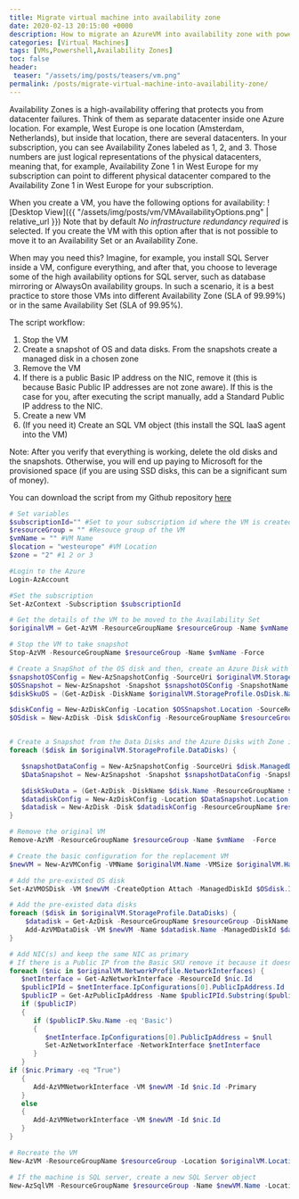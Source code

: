 ```yaml
---
title: Migrate virtual machine into availability zone
date: 2020-02-13 20:15:00 +0000
description: How to migrate an AzureVM into availability zone with powershell
categories: [Virtual Machines]
tags: [VMs,Powershell,Availability Zones]
toc: false 
header:
 teaser: "/assets/img/posts/teasers/vm.png"
permalink: /posts/migrate-virtual-machine-into-availability-zone/
---
```


Availability Zones is a high-availability offering that protects you from datacenter failures. Think of them as separate datacenter inside one Azure location. For example, West Europe is one location (Amsterdam, Netherlands), but inside that location, there are several datacenters. In your subscription, you can see Availability Zones labeled as 1, 2, and 3. Those numbers are just logical representations of the physical datacenters, meaning that, for example, Availability Zone 1 in West Europe for my subscription can point to different physical datacenter compared to the Availability Zone 1 in West Europe for your subscription.

When you create a VM, you have the following options for availability:
![Desktop View]({{ "/assets/img/posts/vm/VMAvailabilityOptions.png" | relative_url }})
Note that by default *No infrastructure redundancy required* is selected. If you create the VM with this option after that is not possible to move it to an Availability Set or an Availability Zone. 

When may you need this? 
Imagine, for example, you install SQL Server inside a VM, configure everything, and after that, you choose to leverage some of the high availability options for SQL server, such as database mirroring or AlwaysOn availability groups. In such a scenario, it is a best practice to store those VMs into different Availability Zone (SLA of 99.99%) or in the same Availability Set (SLA of 99.95%).

The script workflow:
1.	Stop the VM
2.	Create a snapshot of OS and data disks. From the snapshots create a managed disk in a chosen zone 
3.	Remove the VM
4.	If there is a public Basic IP address on the NIC, remove it (this is because Basic Public IP addresses are not zone aware). If this is the case for you, after executing the script manually, add a Standard Public IP address to the NIC.
5.	Create a new VM 
6.	(If you need it) Create an SQL VM object (this install the SQL IaaS agent into the VM)

Note: After you verify that everything is working, delete the old disks and the snapshots. Otherwise, you will end up paying to Microsoft for the provisioned space (if you are using SSD disks, this can be a significant sum of money).

You can download the script from my Github repository [here](https://github.com/tosokr/Azure/blob/master/VirtualMachines/changeAvailabilityZoneOfVM.ps1)
```powershell
# Set variables
$subscriptionId="" #Set to your subscription id where the VM is created
$resourceGroup = "" #Resouce group of the VM
$vmName = "" #VM Name
$location = "westeurope" #VM Location
$zone = "2" #1 2 or 3

#Login to the Azure
Login-AzAccount

#Set the subscription
Set-AzContext -Subscription $subscriptionId

# Get the details of the VM to be moved to the Availability Set
$originalVM = Get-AzVM -ResourceGroupName $resourceGroup -Name $vmName

# Stop the VM to take snapshot
Stop-AzVM -ResourceGroupName $resourceGroup -Name $vmName -Force 

# Create a SnapShot of the OS disk and then, create an Azure Disk with Zone information
$snapshotOSConfig = New-AzSnapshotConfig -SourceUri $originalVM.StorageProfile.OsDisk.ManagedDisk.Id -Location $location -CreateOption copy -SkuName Standard_ZRS
$OSSnapshot = New-AzSnapshot -Snapshot $snapshotOSConfig -SnapshotName ($originalVM.StorageProfile.OsDisk.Name + "-snapshot") -ResourceGroupName $resourceGroup 
$diskSkuOS = (Get-AzDisk -DiskName $originalVM.StorageProfile.OsDisk.Name -ResourceGroupName $originalVM.ResourceGroupName).Sku.Name

$diskConfig = New-AzDiskConfig -Location $OSSnapshot.Location -SourceResourceId $OSSnapshot.Id -CreateOption Copy -SkuName  $diskSkuOS -Zone $zone 
$OSdisk = New-AzDisk -Disk $diskConfig -ResourceGroupName $resourceGroup -DiskName ($originalVM.StorageProfile.OsDisk.Name + "zone")


# Create a Snapshot from the Data Disks and the Azure Disks with Zone information
foreach ($disk in $originalVM.StorageProfile.DataDisks) { 

   $snapshotDataConfig = New-AzSnapshotConfig -SourceUri $disk.ManagedDisk.Id -Location $location -CreateOption copy -SkuName Standard_ZRS
   $DataSnapshot = New-AzSnapshot -Snapshot $snapshotDataConfig -SnapshotName ($disk.Name + '-snapshot') -ResourceGroupName $resourceGroup

   $diskSkuData = (Get-AzDisk -DiskName $disk.Name -ResourceGroupName $originalVM.ResourceGroupName).Sku.Name
   $datadiskConfig = New-AzDiskConfig -Location $DataSnapshot.Location -SourceResourceId $DataSnapshot.Id -CreateOption Copy -SkuName $diskSkuData -Zone $zone
   $datadisk = New-AzDisk -Disk $datadiskConfig -ResourceGroupName $resourceGroup -DiskName ($disk.Name + "zone")
}

# Remove the original VM
Remove-AzVM -ResourceGroupName $resourceGroup -Name $vmName  -Force

# Create the basic configuration for the replacement VM
$newVM = New-AzVMConfig -VMName $originalVM.Name -VMSize $originalVM.HardwareProfile.VmSize -Zone $zone

# Add the pre-existed OS disk 
Set-AzVMOSDisk -VM $newVM -CreateOption Attach -ManagedDiskId $OSdisk.Id -Name $OSdisk.Name -Windows

# Add the pre-existed data disks
foreach ($disk in $originalVM.StorageProfile.DataDisks) { 
    $datadisk = Get-AzDisk -ResourceGroupName $resourceGroup -DiskName ($disk.Name + "zone")
    Add-AzVMDataDisk -VM $newVM -Name $datadisk.Name -ManagedDiskId $datadisk.Id -Caching $disk.Caching -Lun $disk.Lun -DiskSizeInGB $disk.DiskSizeGB -CreateOption Attach 
}

# Add NIC(s) and keep the same NIC as primary
# If there is a Public IP from the Basic SKU remove it because it doesn't supports zones
foreach ($nic in $originalVM.NetworkProfile.NetworkInterfaces) {  
   $netInterface = Get-AzNetworkInterface -ResourceId $nic.Id 
   $publicIPId = $netInterface.IpConfigurations[0].PublicIpAddress.Id
   $publicIP = Get-AzPublicIpAddress -Name $publicIPId.Substring($publicIPId.LastIndexOf("/")+1) 
   if ($publicIP)
   {      
      if ($publicIP.Sku.Name -eq 'Basic')
      {
         $netInterface.IpConfigurations[0].PublicIpAddress = $null
         Set-AzNetworkInterface -NetworkInterface $netInterface
      }
   }
if ($nic.Primary -eq "True")
   {
      Add-AzVMNetworkInterface -VM $newVM -Id $nic.Id -Primary
   }
   else
   {
      Add-AzVMNetworkInterface -VM $newVM -Id $nic.Id 
   }
}

# Recreate the VM
New-AzVM -ResourceGroupName $resourceGroup -Location $originalVM.Location -VM $newVM -DisableBginfoExtension

# If the machine is SQL server, create a new SQL Server object
New-AzSqlVM -ResourceGroupName $resourceGroup -Name $newVM.Name -Location $location -LicenseType PAYG 
```